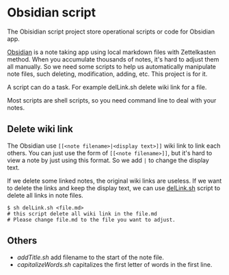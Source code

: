 # Obsidian script

The Obisidian script project store operational scripts or code for Obsidian app.

[Obsidian](https://obsidian.md) is a note taking app using local markdown files with Zettelkasten method. When you accumulate thousands of notes, it's hard to adjust them all manually. So we need some scripts to help us automatically manipulate note files, such deleting, modification, adding, etc. This project is for it. 

A script can do a task. For example delLink.sh delete wiki link for a file. 

Most scripts are shell scripts, so you need command line to deal with your notes.

## Delete wiki link 

The Obsidian use `[[<note filename>|<display text>]]` wiki link to link each others. You can just use the form of `[[<note filename>]]`, but it's hard to view a note by just using this format. So we add `|` to change the display text. 

If we delete some linked notes, the original wiki links are useless. If we want to delete the links and keep the display text, we can use [delLink.sh](/src/delLink.sh) script to delete all links in note files. 

```  shell
$ sh delLink.sh <file.md>
# this script delete all wiki link in the file.md 
# Please change file.md to the file you want to adjust.
```

## Others

- _addTitle.sh_ add filename to the start of the note file. 
- _capitalizeWords.sh_ capitalizes the first letter of words in the first line.